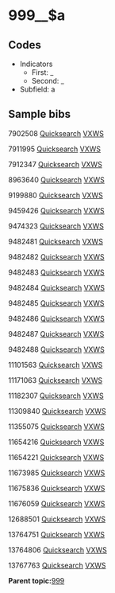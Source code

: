# 999\_\_$a

## Codes

-   Indicators
    -   First: \_
    -   Second: \_
-   Subfield: a

## Sample bibs

7902508 [Quicksearch](https://search.library.yale.edu/catalog/7902508) [VXWS](http://prodorbis.library.yale.edu:7014/vxws/GetHoldingsService?bibId=7902508)

7911995 [Quicksearch](https://search.library.yale.edu/catalog/7911995) [VXWS](http://prodorbis.library.yale.edu:7014/vxws/GetHoldingsService?bibId=7911995)

7912347 [Quicksearch](https://search.library.yale.edu/catalog/7912347) [VXWS](http://prodorbis.library.yale.edu:7014/vxws/GetHoldingsService?bibId=7912347)

8963640 [Quicksearch](https://search.library.yale.edu/catalog/8963640) [VXWS](http://prodorbis.library.yale.edu:7014/vxws/GetHoldingsService?bibId=8963640)

9199880 [Quicksearch](https://search.library.yale.edu/catalog/9199880) [VXWS](http://prodorbis.library.yale.edu:7014/vxws/GetHoldingsService?bibId=9199880)

9459426 [Quicksearch](https://search.library.yale.edu/catalog/9459426) [VXWS](http://prodorbis.library.yale.edu:7014/vxws/GetHoldingsService?bibId=9459426)

9474323 [Quicksearch](https://search.library.yale.edu/catalog/9474323) [VXWS](http://prodorbis.library.yale.edu:7014/vxws/GetHoldingsService?bibId=9474323)

9482481 [Quicksearch](https://search.library.yale.edu/catalog/9482481) [VXWS](http://prodorbis.library.yale.edu:7014/vxws/GetHoldingsService?bibId=9482481)

9482482 [Quicksearch](https://search.library.yale.edu/catalog/9482482) [VXWS](http://prodorbis.library.yale.edu:7014/vxws/GetHoldingsService?bibId=9482482)

9482483 [Quicksearch](https://search.library.yale.edu/catalog/9482483) [VXWS](http://prodorbis.library.yale.edu:7014/vxws/GetHoldingsService?bibId=9482483)

9482484 [Quicksearch](https://search.library.yale.edu/catalog/9482484) [VXWS](http://prodorbis.library.yale.edu:7014/vxws/GetHoldingsService?bibId=9482484)

9482485 [Quicksearch](https://search.library.yale.edu/catalog/9482485) [VXWS](http://prodorbis.library.yale.edu:7014/vxws/GetHoldingsService?bibId=9482485)

9482486 [Quicksearch](https://search.library.yale.edu/catalog/9482486) [VXWS](http://prodorbis.library.yale.edu:7014/vxws/GetHoldingsService?bibId=9482486)

9482487 [Quicksearch](https://search.library.yale.edu/catalog/9482487) [VXWS](http://prodorbis.library.yale.edu:7014/vxws/GetHoldingsService?bibId=9482487)

9482488 [Quicksearch](https://search.library.yale.edu/catalog/9482488) [VXWS](http://prodorbis.library.yale.edu:7014/vxws/GetHoldingsService?bibId=9482488)

11101563 [Quicksearch](https://search.library.yale.edu/catalog/11101563) [VXWS](http://prodorbis.library.yale.edu:7014/vxws/GetHoldingsService?bibId=11101563)

11171063 [Quicksearch](https://search.library.yale.edu/catalog/11171063) [VXWS](http://prodorbis.library.yale.edu:7014/vxws/GetHoldingsService?bibId=11171063)

11182307 [Quicksearch](https://search.library.yale.edu/catalog/11182307) [VXWS](http://prodorbis.library.yale.edu:7014/vxws/GetHoldingsService?bibId=11182307)

11309840 [Quicksearch](https://search.library.yale.edu/catalog/11309840) [VXWS](http://prodorbis.library.yale.edu:7014/vxws/GetHoldingsService?bibId=11309840)

11355075 [Quicksearch](https://search.library.yale.edu/catalog/11355075) [VXWS](http://prodorbis.library.yale.edu:7014/vxws/GetHoldingsService?bibId=11355075)

11654216 [Quicksearch](https://search.library.yale.edu/catalog/11654216) [VXWS](http://prodorbis.library.yale.edu:7014/vxws/GetHoldingsService?bibId=11654216)

11654221 [Quicksearch](https://search.library.yale.edu/catalog/11654221) [VXWS](http://prodorbis.library.yale.edu:7014/vxws/GetHoldingsService?bibId=11654221)

11673985 [Quicksearch](https://search.library.yale.edu/catalog/11673985) [VXWS](http://prodorbis.library.yale.edu:7014/vxws/GetHoldingsService?bibId=11673985)

11675836 [Quicksearch](https://search.library.yale.edu/catalog/11675836) [VXWS](http://prodorbis.library.yale.edu:7014/vxws/GetHoldingsService?bibId=11675836)

11676059 [Quicksearch](https://search.library.yale.edu/catalog/11676059) [VXWS](http://prodorbis.library.yale.edu:7014/vxws/GetHoldingsService?bibId=11676059)

12688501 [Quicksearch](https://search.library.yale.edu/catalog/12688501) [VXWS](http://prodorbis.library.yale.edu:7014/vxws/GetHoldingsService?bibId=12688501)

13764751 [Quicksearch](https://search.library.yale.edu/catalog/13764751) [VXWS](http://prodorbis.library.yale.edu:7014/vxws/GetHoldingsService?bibId=13764751)

13764806 [Quicksearch](https://search.library.yale.edu/catalog/13764806) [VXWS](http://prodorbis.library.yale.edu:7014/vxws/GetHoldingsService?bibId=13764806)

13767763 [Quicksearch](https://search.library.yale.edu/catalog/13767763) [VXWS](http://prodorbis.library.yale.edu:7014/vxws/GetHoldingsService?bibId=13767763)

**Parent topic:**[999](../../tags/999/999.md)


